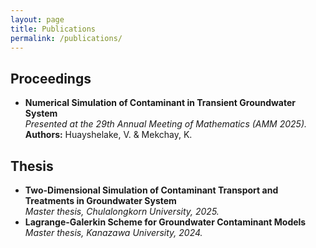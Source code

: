 ```yaml
---
layout: page
title: Publications
permalink: /publications/
---
```

## Proceedings

- **Numerical Simulation of Contaminant in Transient Groundwater System**  
  _Presented at the 29th Annual Meeting of Mathematics (AMM 2025)._  
  **Authors:** Huayshelake, V. & Mekchay, K.  

## Thesis
- **Two-Dimensional Simulation of Contaminant Transport and Treatments in Groundwater System**  
  _Master thesis, Chulalongkorn University, 2025._
- **Lagrange-Galerkin Scheme for Groundwater Contaminant Models**  
  _Master thesis, Kanazawa University, 2024._


<!-- ---

## Journal Articles

- **Title of Journal Article**  
  _Journal Name, Year._  
  **Authors:** Visarut Huayshelake, et al.  
  **Abstract:** Brief summary of the article.

---

## Other Works

- **Title of Other Work**  
  _Details or venue, Year._  
  **Authors:** Visarut Huayshelake, et al.  
  **Description:** Short description. -->
